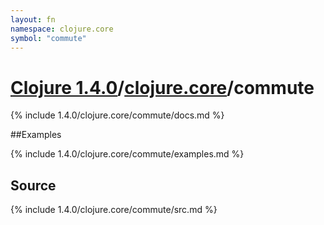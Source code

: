 ```yaml
---
layout: fn
namespace: clojure.core
symbol: "commute"
---
```


# [Clojure 1.4.0](../../)/[clojure.core](../)/commute

{% include 1.4.0/clojure.core/commute/docs.md %}

##Examples

{% include 1.4.0/clojure.core/commute/examples.md %}
## Source
{% include 1.4.0/clojure.core/commute/src.md %}

